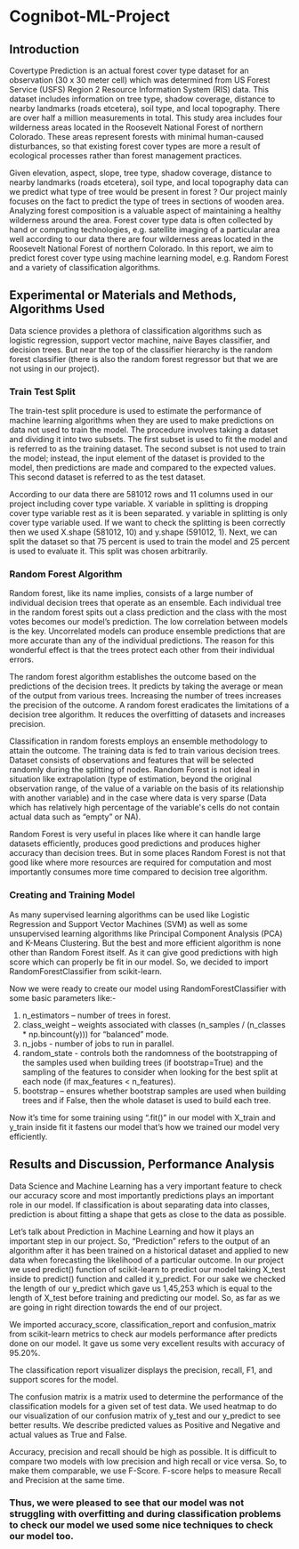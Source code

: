 # Cognibot-ML-Project
## Introduction
Covertype Prediction is an actual forest cover type dataset for an observation (30 x 30 meter cell) which was determined from US Forest Service (USFS) Region 2 Resource Information System (RIS) data. This dataset includes information on tree type, shadow coverage, distance to nearby landmarks (roads etcetera), soil type, and local topography. There are over half a million measurements in total. This study area includes four wilderness areas located in the Roosevelt National Forest of northern Colorado. These areas represent forests with minimal human-caused disturbances, so that existing forest cover types are more a result of ecological processes rather than forest management practices.

Given elevation, aspect, slope, tree type, shadow coverage, distance to nearby landmarks (roads etcetera), soil type, and local topography data  can we predict what type of tree would be present in forest ? Our project mainly focuses on the fact to predict the type of trees in sections of wooden area. Analyzing forest composition is a valuable aspect of maintaining a healthy wilderness around the area. Forest cover type data is often collected by hand or computing technologies, e.g. satellite imaging of a particular area well according to our data there are four wilderness areas located in the Roosevelt National Forest of northern Colorado. In this report, we aim to predict forest cover type using machine learning model, e.g. Random Forest and a variety of classification algorithms.
## Experimental or Materials and Methods, Algorithms Used
Data science provides a plethora of classification algorithms such as logistic regression, support vector machine, naive Bayes classifier, and decision trees. But near the top of the classifier hierarchy is the random forest classifier (there is also the random forest regressor but that we are not using in our project).

### Train Test Split
The train-test split procedure is used to estimate the performance of machine learning algorithms when they are used to make predictions on data not used to train the model. The procedure involves taking a dataset and dividing it into two subsets. The first subset is used to fit the model and is referred to as the training dataset. The second subset is not used to train the model; instead, the input element of the dataset is provided to the model, then predictions are made and compared to the expected values. This second dataset is referred to as the test dataset.
 
According to our data there are 581012 rows and 11 columns used in our project including cover type variable. X variable in splitting is dropping cover type variable rest as it is been separated. y variable in splitting is only cover type variable used. If we want to check the splitting is been correctly then we used X.shape (581012, 10) and y.shape (591012, 1). Next, we can split the dataset so that 75 percent is used to train the model and 25 percent is used to evaluate it. This split was chosen arbitrarily.

### Random Forest Algorithm
Random forest, like its name implies, consists of a large number of individual decision trees that operate as an ensemble. Each individual tree in the random forest spits out a class prediction and the class with the most votes becomes our model’s prediction. The low correlation between models is the key. Uncorrelated models can produce ensemble predictions that are more accurate than any of the individual predictions. The reason for this wonderful effect is that the trees protect each other from their individual errors. 

The random forest algorithm establishes the outcome based on the predictions of the decision trees. It predicts by taking the average or mean of the output from various trees. Increasing the number of trees increases the precision of the outcome. A random forest eradicates the 
limitations of a decision tree algorithm. It reduces the overfitting of datasets and increases precision.

Classification in random forests employs an ensemble methodology to attain the outcome. The training data is fed to train various decision trees. Dataset consists of observations and features that will be selected randomly during the splitting of nodes. Random Forest is not ideal in situation like extrapolation (type of estimation, beyond the original observation range, of the value of a variable on the basis of its relationship with another variable) and in the case where data is very sparse (Data which has relatively high percentage of the variable's cells do not contain actual data such as “empty” or NA). 

Random Forest is very useful in places like where it can handle large datasets efficiently, produces good predictions and produces higher accuracy than decision trees. But in some places Random Forest is not that good like where more resources are required for computation and most importantly consumes more time compared to decision tree algorithm.

### Creating and Training Model
As many supervised learning algorithms can be used like Logistic Regression and Support Vector Machines (SVM) as well as some unsupervised learning algorithms like Principal Component Analysis (PCA) and K-Means Clustering. But the best and more efficient algorithm is none other than Random Forest itself. As it can give good predictions with high score which can properly be fit in our model. So, we decided to import RandomForestClassifier from scikit-learn. 

Now we were ready to create our model using RandomForestClassifier with some basic parameters like:- 
1. n_estimators – number of trees in forest.
2. class_weight – weights associated with classes (n_samples / (n_classes * np.bincount(y))) for “balanced” mode.
3. n_jobs - number of jobs to run in parallel.
4. random_state - controls both the randomness of the bootstrapping of the samples used when building trees (if bootstrap=True) and the sampling of the features to consider   when looking for the best split at each node (if max_features < n_features).
5. bootstrap – ensures whether bootstrap samples are used when building trees and if False, then the whole dataset is used to build each tree.

Now it’s time for some training using “.fit()” in our model with X_train and y_train inside fit it fastens our model that’s how we trained our model very efficiently.

## Results and Discussion, Performance Analysis
Data Science and Machine Learning has a very important feature to check our accuracy score and most importantly predictions plays an important role in our model. If classification is about separating data into classes, prediction is about fitting a shape that gets as close to the data as possible.

Let’s talk about Prediction in Machine Learning and how it plays an important step in our project. So, “Prediction” refers to the output of an algorithm after it has been trained on a historical dataset and applied to new data when forecasting the likelihood of a particular outcome. In our project we used predict() function of scikit-learn to predict our model taking X_test inside to predict() function and called it y_predict. For our sake we checked the length of our y_predict which gave us 1,45,253 which is equal to the length of X_test before training and predicting our model. So, as far as we are going in right direction towards the end of our project.

We imported accuracy_score, classification_report and confusion_matrix from scikit-learn metrics to check aur models performance after predicts done on our model. It gave us some very excellent results with accuracy of 95.20%.

The classification report visualizer displays the precision, recall, F1, and support scores for the model.

The confusion matrix is a matrix used to determine the performance of the classification models for a given set of test data. We used heatmap to do our visualization of our confusion matrix of y_test and our y_predict to see better results. We describe predicted values as Positive and Negative and actual values as True and False.

Accuracy, precision and recall should be high as possible. It is difficult to compare two models with low precision and high recall or vice versa. So, to make them comparable, we use F-Score. F-score helps to measure Recall and Precision at the same time.

### Thus, we were pleased to see that our model was not struggling with overfitting and during classification problems to check our model we used some nice techniques to check our model too.
